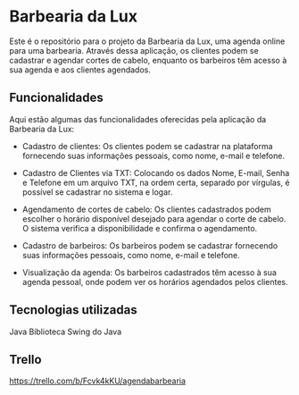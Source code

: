 

# Barbearia da Lux

Este é o repositório para o projeto da Barbearia da Lux, uma agenda online para uma barbearia. Através dessa aplicação, os clientes podem se cadastrar e agendar cortes de cabelo, enquanto os barbeiros têm acesso à sua agenda e aos clientes agendados.

## Funcionalidades

Aqui estão algumas das funcionalidades oferecidas pela aplicação da Barbearia da Lux:

- Cadastro de clientes: Os clientes podem se cadastrar na plataforma fornecendo suas informações pessoais, como nome, e-mail e telefone.

- Cadastro de Clientes via TXT: Colocando os dados Nome, E-mail, Senha e Telefone em um arquivo TXT, na ordem certa, separado por vírgulas, é possível se cadastrar no sistema e logar.

- Agendamento de cortes de cabelo: Os clientes cadastrados podem escolher o horário disponível desejado para agendar o corte de cabelo. O sistema verifica a disponibilidade e confirma o agendamento.

- Cadastro de barbeiros: Os barbeiros podem se cadastrar fornecendo suas informações pessoais, como nome, e-mail e telefone.

- Visualização da agenda: Os barbeiros cadastrados têm acesso à sua agenda pessoal, onde podem ver os horários agendados pelos clientes.

## Tecnologias utilizadas
Java
Biblioteca Swing do Java

## Trello
https://trello.com/b/Fcvk4kKU/agendabarbearia
